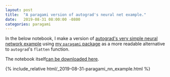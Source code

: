 ```yaml
---
layout: post
title:  "A paragami version of autograd's neural net example."
date:   2019-08-31 08:00:00 -0800
categories: paragami
---
```


In the below notebook, I make a version of [autograd's very simple neural
network
example](https://github.com/HIPS/autograd/blob/master/examples/neural_net.py)
using [my `paragami` package](https://github.com/rgiordan/paragami) as a more
readable alternative to `autograd`'s `flatten` function.

The notebook itself[can be downloaded here](/assets/post_assets/2019-08-31-paragami_nn_example.ipynb).

{% include_relative html/_2019-08-31-paragami_nn_example.html %}
